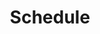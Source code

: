 ---
layout: schedule
permalink: /schedule
title: Schedule
units: "1, 2, 3, 4, 5, 6, 7, 8, 9"
course: csa
---